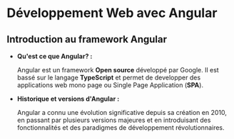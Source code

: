 # Développement Web avec Angular
## Introduction au framework Angular
- **Qu'est ce que Angular? :**

    Angular est un framework **Open source** développé par Google. Il est bassé sur le langage **TypeScript** et permet de developper des applications web mono page ou Single Page Application (**SPA**).
    
- **Historique et versions d'Angular :**

    Angular a connu une évolution significative depuis sa création en 2010, en passant par plusieurs versions majeures et en introduisant des fonctionnalités et des paradigmes de développement révolutionnaires.